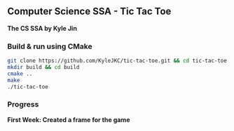 ## Computer Science SSA - Tic Tac Toe

**The CS SSA by Kyle Jin**

### Build & run using CMake

```bash
git clone https://github.com/KyleJKC/tic-tac-toe.git && cd tic-tac-toe
mkdir build && cd build
cmake ..
make
./tic-tac-toe
```

### Progress

**First Week: Created a frame for the game**


